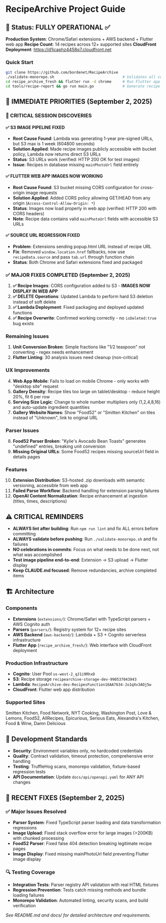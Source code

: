 # RecipeArchive Project Guide

## 🚀 Status: FULLY OPERATIONAL ✅

**Production System**: Chrome/Safari extensions + AWS backend + Flutter web app
**Recipe Count**: 14 recipes across 12+ supported sites
**CloudFront Deployment**: https://d1jcaphz4458q7.cloudfront.net

### Quick Start
```bash
git clone https://github.com/bordenet/RecipeArchive
./validate-monorepo.sh                               # Validates all components  
cd recipe_archive_fresh && flutter run -d chrome     # Run Flutter app
cd tools/recipe-report && go run main.go             # Generate recipe report (uses .env)
```

## 🎯 IMMEDIATE PRIORITIES (September 2, 2025)

### 🚨 CRITICAL SESSION DISCOVERIES

#### ✅ S3 IMAGE PIPELINE FIXED
- **Root Cause Found**: Lambda was generating 1-year pre-signed URLs, but S3 max is 1 week (604800 seconds)
- **Solution Applied**: Made recipe images publicly accessible with bucket policy, Lambda now returns direct S3 URLs
- **Status**: S3 URLs work (verified: HTTP 200 OK for test images)
- **Issue**: Recipes in database missing `mainPhotoUrl` field entirely

#### ✅ FLUTTER WEB APP IMAGES NOW WORKING
- **Root Cause Found**: S3 bucket missing CORS configuration for cross-origin image requests
- **Solution Applied**: Added CORS policy allowing GET/HEAD from any origin (`Access-Control-Allow-Origin: *`)
- **Status**: Images now load properly in web app (verified: HTTP 200 with CORS headers)
- **Note**: Recipe data contains valid `mainPhotoUrl` fields with accessible S3 URLs

#### ✅ SOURCE URL REGRESSION FIXED
- **Problem**: Extensions sending popup.html URL instead of recipe URL
- **Fix**: Removed `window.location.href` fallbacks, now use `recipeData.source` and pass `tab.url` through function chain
- **Status**: Both Chrome and Safari extensions fixed and packaged

### ✅ MAJOR FIXES COMPLETED (September 2, 2025)
1. **✅ Recipe Images**: CORS configuration added to S3 - **IMAGES NOW DISPLAY IN WEB APP**
2. **✅ DELETE Operations**: Updated Lambda to perform hard S3 deletion instead of soft delete 
3. **✅ Lambda Deployment**: Fixed packaging and deployed updated functions
4. **✅ Recipe Overwrite**: Confirmed working correctly - no `isDeleted:true` bug exists

### Remaining Issues
1. **Unit Conversion Broken**: Simple fractions like "1/2 teaspoon" not converting - regex needs enhancement  
2. **Flutter Linting**: 30 analysis issues need cleanup (non-critical)

### UX Improvements
4. **Web App Mobile**: Fails to load on mobile Chrome - only works with "desktop site" request
5. **Gallery Density**: Recipe tiles too large on tablet/desktop - reduce height 20%, fit 6 per row
6. **Serving Size Logic**: Change to whole number multipliers only (1,2,4,8,16) and auto-update ingredient quantities
7. **Gallery Website Names**: Show "Food52" or "Smitten Kitchen" on tiles instead of "Unknown", link to original URL

### Parser Issues  
8. **Food52 Parser Broken**: "Kylie's Avocado Bean Toasts" generates "undefined" entries, breaking unit conversion
9. **Missing Original URLs**: Some Food52 recipes missing sourceUrl field in details pages

### Features
10. **Extension Distribution**: S3-hosted .zip downloads with semantic versioning, accessible from web app
11. **Failed Parse Workflow**: Backend handling for extension parsing failures
12. **OpenAI Content Normalization**: Recipe enhancement at ingestion (titles, times, descriptions)

## ⚠️ CRITICAL REMINDERS

- **ALWAYS lint after building**: Run `npm run lint` and fix ALL errors before committing
- **ALWAYS validate before pushing**: Run `./validate-monorepo.sh` and fix failures 
- **NO celebrations in commits**: Focus on what needs to be done next, not what was accomplished
- **Test image pipeline end-to-end**: Extension → S3 upload → Flutter display
- **Keep CLAUDE.md focused**: Remove redundancies, archive completed items

## 🏗️ Architecture

### Components
- **Extensions** (`extensions/`): Chrome/Safari with TypeScript parsers + AWS Cognito auth
- **Parsers** (`parsers/`): Registry system for 12+ recipe sites  
- **AWS Backend** (`aws-backend/`): Lambda + S3 + Cognito serverless infrastructure
- **Flutter App** (`recipe_archive_fresh/`): Web interface with CloudFront deployment

### Production Infrastructure  
- **Cognito**: User Pool `us-west-2_qJ1i9RhxD`
- **S3**: Recipe storage `recipearchive-storage-dev-990537043943`
- **Lambda**: `RecipeArchive-dev-RecipesFunction16AA7634-Jo1qXv3AOj5w`
- **CloudFront**: Flutter web app distribution

### Supported Sites
Smitten Kitchen, Food Network, NYT Cooking, Washington Post, Love & Lemons, Food52, AllRecipes, Epicurious, Serious Eats, Alexandra's Kitchen, Food & Wine, Damn Delicious

## 🔧 Development Standards

- **Security**: Environment variables only, no hardcoded credentials  
- **Quality**: Contract validation, timeout protection, comprehensive error handling
- **Testing**: TruffleHog scans, monorepo validation, fixture-based regression tests
- **API Documentation**: Update `docs/api/openapi.yaml` for ANY API changes

## 🚨 RECENT FIXES (September 2, 2025)

### ✅ Major Issues Resolved
- **Parser System**: Fixed TypeScript parser loading and data transformation regressions
- **Image Upload**: Fixed stack overflow error for large images (>200KB) with chunked processing  
- **Food52 Parser**: Fixed false 404 detection breaking legitimate recipe pages
- **Image Display**: Fixed missing mainPhotoUrl field preventing Flutter image display

### 🔍 Testing Coverage
- **Integration Tests**: Parser registry API validation with real HTML fixtures
- **Regression Prevention**: Tests catch missing methods and bundle loading failures
- **Monorepo Validation**: Automated linting, security scans, and build verification

_See README.md and docs/ for detailed architecture and requirements._